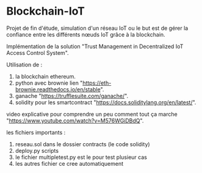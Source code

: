 # Blockchain-IoT
Projet de fin d'étude, simulation d'un réseau IoT ou le but est de gérer la confiance entre les différents nœuds IoT grâce à la blockchain.

Implémentation de la solution "Trust Management in Decentralized IoT Access Control System".


Utilisation de :
1) la blockchain ethereum.
2) python avec brownie lien "https://eth-brownie.readthedocs.io/en/stable".
3) ganache "https://trufflesuite.com/ganache/".
4) solidity pour les smartcontract "https://docs.soliditylang.org/en/latest/".

video explicative pour comprendre un peu comment tout ça marche "https://www.youtube.com/watch?v=M576WGiDBdQ".


les fichiers importants : 
1) reseau.sol dans le dossier contracts (le code solidity)
2) deploy.py scripts
3) le fichier multipletest.py est le pour test plusieur cas 
4) les autres fichier ce cree automatiquement
